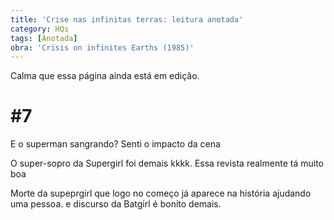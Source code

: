```yaml
---
title: 'Crise nas infinitas terras: leitura anotada'
category: HQs
tags: [Anotada]
obra: 'Crisis on infinites Earths (1985)'
---
```


Calma que essa página ainda está em edição.

# #7

E o superman sangrando? Senti o impacto da cena


O super-sopro da Supergirl foi demais kkkk. Essa revista realmente tá muito boa 

Morte da supeprgirl que logo no começo já aparece na história ajudando uma pessoa. e discurso da Batgirl é bonito demais.